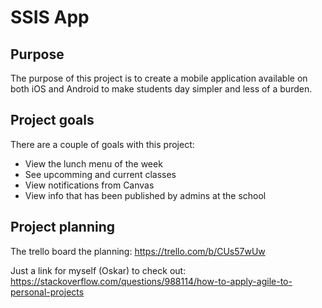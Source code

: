 # SSIS App

## Purpose

The purpose of this project is to create a mobile application available on both iOS and Android to make students day simpler and less of a burden.

## Project goals

There are a couple of goals with this project:

* View the lunch menu of the week
* See upcomming and current classes
* View notifications from Canvas
* View info that has been published by admins at the school

## Project planning

The trello board the planning:
https://trello.com/b/CUs57wUw

Just a link for myself (Oskar) to check out:
https://stackoverflow.com/questions/988114/how-to-apply-agile-to-personal-projects
